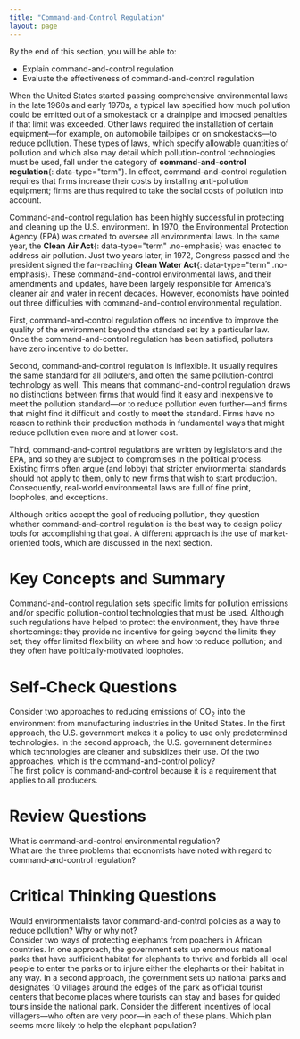 ```yaml
---
title: "Command-and-Control Regulation"
layout: page
---
```



<div data-type="abstract" markdown="1">
By the end of this section, you will be able to:

* Explain command-and-control regulation
* Evaluate the effectiveness of command-and-control regulation

</div>

When the United States started passing comprehensive environmental laws in the late 1960s and early 1970s, a typical law specified how much pollution could be emitted out of a smokestack or a drainpipe and imposed penalties if that limit was exceeded. Other laws required the installation of certain equipment—for example, on automobile tailpipes or on smokestacks—to reduce pollution. These types of laws, which specify allowable quantities of pollution and which also may detail which pollution-control technologies must be used, fall under the category of **command-and-control regulation**{: data-type="term"}. In effect, command-and-control regulation requires that firms increase their costs by installing anti-pollution equipment; firms are thus required to take the social costs of pollution into account.

Command-and-control regulation has been highly successful in protecting and cleaning up the U.S. environment. In 1970, the Environmental Protection Agency (EPA) was created to oversee all environmental laws. In the same year, the **Clean Air Act**{: data-type="term" .no-emphasis} was enacted to address air pollution. Just two years later, in 1972, Congress passed and the president signed the far-reaching **Clean Water Act**{: data-type="term" .no-emphasis}. These command-and-control environmental laws, and their amendments and updates, have been largely responsible for America’s cleaner air and water in recent decades. However, economists have pointed out three difficulties with command-and-control environmental regulation.

First, command-and-control regulation offers no incentive to improve the quality of the environment beyond the standard set by a particular law. Once the command-and-control regulation has been satisfied, polluters have zero incentive to do better.

Second, command-and-control regulation is inflexible. It usually requires the same standard for all polluters, and often the same pollution-control technology as well. This means that command-and-control regulation draws no distinctions between firms that would find it easy and inexpensive to meet the pollution standard—or to reduce pollution even further—and firms that might find it difficult and costly to meet the standard. Firms have no reason to rethink their production methods in fundamental ways that might reduce pollution even more and at lower cost.

Third, command-and-control regulations are written by legislators and the EPA, and so they are subject to compromises in the political process. Existing firms often argue (and lobby) that stricter environmental standards should not apply to them, only to new firms that wish to start production. Consequently, real-world environmental laws are full of fine print, loopholes, and exceptions.

Although critics accept the goal of reducing pollution, they question whether command-and-control regulation is the best way to design policy tools for accomplishing that goal. A different approach is the use of market-oriented tools, which are discussed in the next section.

# Key Concepts and Summary

Command-and-control regulation sets specific limits for pollution emissions and/or specific pollution-control technologies that must be used. Although such regulations have helped to protect the environment, they have three shortcomings: they provide no incentive for going beyond the limits they set; they offer limited flexibility on where and how to reduce pollution; and they often have politically-motivated loopholes.

# Self-Check Questions

<div data-type="exercise">
<div data-type="problem" markdown="1">
Consider two approaches to reducing emissions of CO<sub>2</sub> into the environment from manufacturing industries in the United States. In the first approach, the U.S. government makes it a policy to use only predetermined technologies. In the second approach, the U.S. government determines which technologies are cleaner and subsidizes their use. Of the two approaches, which is the command-and-control policy?

</div>
<div data-type="solution" markdown="1">
The first policy is command-and-control because it is a requirement that applies to all producers.

</div>
</div>

# Review Questions

<div data-type="exercise">
<div data-type="problem" markdown="1">
What is command-and-control environmental regulation?

</div>
</div>

<div data-type="exercise">
<div data-type="problem" markdown="1">
What are the three problems that economists have noted with regard to command-and-control regulation?

</div>
</div>

# Critical Thinking Questions

<div data-type="exercise">
<div data-type="problem" markdown="1">
Would environmentalists favor command-and-control policies as a way to reduce pollution? Why or why not?

</div>
</div>

<div data-type="exercise">
<div data-type="problem" markdown="1">
Consider two ways of protecting elephants from poachers in African countries. In one approach, the government sets up enormous national parks that have sufficient habitat for elephants to thrive and forbids all local people to enter the parks or to injure either the elephants or their habitat in any way. In a second approach, the government sets up national parks and designates 10 villages around the edges of the park as official tourist centers that become places where tourists can stay and bases for guided tours inside the national park. Consider the different incentives of local villagers—who often are very poor—in each of these plans. Which plan seems more likely to help the elephant population?

</div>
</div>

